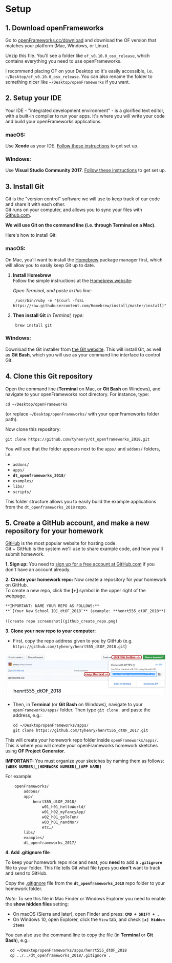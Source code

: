 # Setup


## 1. Download openFrameworks

Go to [openFrameworks.cc/download](http://openframeworks.cc/download/) and download the OF version that matches your platform (Mac, Windows, or Linux).

Unzip this file. You'll see a folder like `of_v0.10.0_osx_release`, which contains everything you need to use openFrameworks. 

I recommend placing OF on your Desktop so it's easily accessible, i.e. `~/Desktop/of_v0.10.0_osx_release`.  You can also rename the folder to something nicer like `~/Desktop/openFrameworks` if you want.


## 2. Setup your IDE

Your IDE - "integrated development environment" - is a glorified text editor, with a built-in compiler to run your apps.  It's where you will write your code and build your openFrameworks applications.

### macOS:
Use **Xcode** as your IDE. [Follow these instructions](http://openframeworks.cc/setup/xcode/) to get set up.  

### Windows:
Use **Visual Studio Community 2017**.  [Follow these instructions](http://openframeworks.cc/setup/vs/) to get set up.  


## 3. Install Git

Git is the "version control" software we will use to keep track of our code and share it with each other.  
Git runs on your computer, and allows you to sync your files with [Github.com](https://github.com/join).

__We will use Git on the command line (i.e. through Terminal on a Mac).__

Here's how to install Git:

### macOS:

On Mac, you'll want to install the [Homebrew](http://brew.sh/) package manager first, which will allow you to easily keep Git up to date.

1. **Install Homebrew**  
    Follow the simple instructions at the [Homebrew website](https://brew.sh/): 
    
    _Open Terminal, and paste in this line:_
    
        /usr/bin/ruby -e "$(curl -fsSL https://raw.githubusercontent.com/Homebrew/install/master/install)"
    

2. **Then install Git**
	 _In Terminal, type:_ 
	    
	    brew install git

### Windows:

Download the Git installer from [the Git website](https://git-scm.com/download/win).  This will install Git, as well as __Git Bash__, which you will use as your command line interface to control Git.


## 4. Clone this Git repository

Open the command line (__Terminal__ on Mac, or __Git Bash__ on Windows), and navigate to your openFrameworks root directory. For instance, type:

	cd ~/Desktop/openFrameworks
	
(or replace `~/Desktop/openFrameworks/` with your openFrameworks folder path).

Now clone this repository:

	git clone https://github.com/tyhenry/dt_openframeworks_2018.git

You will see that the folder appears next to the `apps/` and `addons/` folders, i.e.

* `addons/`
* `apps/`
* **`dt_openframeworks_2018/`**
* `examples/`
* `libs/`
* `scripts/`

This folder structure allows you to easily build the example applications from the `dt_openframeworks_2018` repo.


## 5. Create a GitHub account, and make a new repository for your homework

[GitHub](https://github.com/join) is the most popular website for hosting code.  
Git + GitHub is the system we'll use to share example code, and how you'll submit homework.

**1. Sign up:** 
    You need to [sign up for a free account at GitHub.com](https://github.com/join) if you don't have an account already.

**2. Create your homework repo:** 
    Now create a repository for your homework on GitHub.  
    To create a new repo, click the **[+]** symbol in the upper right of the webpage.  
    
    **IMPORTANT: NAME YOUR REPO AS FOLLOWS:** 
    **`[Your New School ID]_dtOF_2018`** (example: **henrt555_dtOF_2018**)
    
    ![create repo screenshot](github_create_repo.png)
       

**3. Clone your new repo to your computer:** 

  - First, copy the repo address given to you by GitHub 
    (e.g. `https://github.com/tyhenry/henrt555_dtOF_2018.git`) 

  ![clone repo screenshot](github_clone_link.png)

  - Then, in **Terminal** (or **Git Bash** on Windows), navigate to your `openFrameworks/apps/` folder. 
    Then type `git clone ` and paste the address, e.g.:   
    
        cd ~/Desktop/openFrameworks/apps/ 
        git clone https://github.com/tyhenry/henrt555_dtOF_2017.git

  This will create your homework repo folder inside `openFrameworks/apps/`. 
  This is where you will create your openFrameworks homework sketches using **OF Project Generator**.
  
  **IMPORTANT:** You must organize your sketches by naming them as follows: 
  **`[WEEK NUMBER]_[HOMEWORK NUMBER]_[APP NAME]`**

  For example:

```
	openFrameworks/
		addons/
		app/
			henrt555_dtOF_2018/
				w01_h01_helloWorld/
				w01_h02_myFancyApp/
				w02_h01_goToTen/ 
				w03_h01_nandNor/ 
				etc…/
		libs/
		examples/
		dt_openframeworks_2017/
```


**4. Add .gitignore file**

  To keep your homework repo nice and neat, you **need** to add a **`.gitignore`** file to your folder.
  This file tells Git what file types you __don't__ want to track and send to GitHub. 
    
  Copy the [.gitignore](https://raw.githubusercontent.com/tyhenry/dt_openframeworks_2018/master/.gitignore) file from the **`dt_openframeworks_2018`** repo folder to your homework folder. 

  _Note:_ To see this file in Mac Finder or Windows Explorer you need to enable the **show hidden files** setting:  
   *  On macOS (Sierra and later), open Finder and press: **`CMD + SHIFT + .`**
   *  On Windows 10, open Explorer, click the `View` tab, and check **`[x] Hidden items`**

  You can also use the command line to copy the file (in **Terminal** or **Git Bash**), e.g.:  

  ```shell
  	cd ~/Desktop/openFrameworks/apps/henrt555_dtOF_2018 
 	cp ../../dt_openframeworks_2018/.gitignore .
  ```

